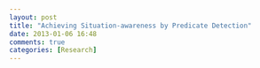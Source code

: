 ```yaml
---
layout: post
title: "Achieving Situation-awareness by Predicate Detection"
date: 2013-01-06 16:48
comments: true
categories: [Research]
---
```


